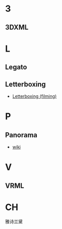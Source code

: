 
# 3
## 3DXML




# L
## Legato
## Letterboxing
- [Letterboxing (filming)](https://en.wikipedia.org/wiki/Letterboxing_(filming))

# P
## Panorama
- [wiki](https://en.wikipedia.org/wiki/Panorama)

# V
## VRML


# CH
雅诗兰黛